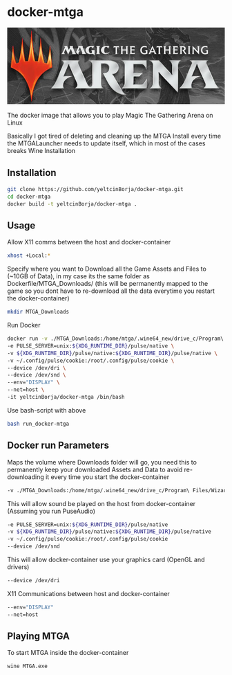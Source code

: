# docker-mtga

<img src="images/magic.png">

The docker image that allows you to play Magic The Gathering Arena on Linux

Basically I got tired of deleting and cleaning up the MTGA Install every time the MTGALauncher needs to update itself, which in most of the cases breaks Wine Installation


## Installation

```bash
git clone https://github.com/yeltcinBorja/docker-mtga.git
cd docker-mtga
docker build -t yeltcinBorja/docker-mtga .
```

## Usage

Allow X11 comms between the host and docker-container
```bash
xhost +Local:*
```

Specify where you want to Download all the Game Assets and Files to (~10GB of Data), in my case its the same folder as Dockerfile/MTGA_Downloads/ (this will be permanently mapped to the game so you dont have to re-download all the data everytime you restart the docker-container)
```bash
mkdir MTGA_Downloads
```

Run Docker
```bash
docker run -v ./MTGA_Downloads:/home/mtga/.wine64_new/drive_c/Program\ Files/Wizards\ of\ the\ Coast/MTGA/MTGA_Data/Downloads \
-e PULSE_SERVER=unix:${XDG_RUNTIME_DIR}/pulse/native \
-v ${XDG_RUNTIME_DIR}/pulse/native:${XDG_RUNTIME_DIR}/pulse/native \
-v ~/.config/pulse/cookie:/root/.config/pulse/cookie \
--device /dev/dri \
--device /dev/snd \
--env="DISPLAY" \
--net=host \
-it yeltcinBorja/docker-mtga /bin/bash
```

Use bash-script with above
```bash
bash run_docker-mtga
```

## Docker run Parameters

Maps the volume where Downloads folder will go, you need this to permanently keep your downloaded Assets and Data to avoid re-downloading it every time you start the docker-container
```bash
-v ./MTGA_Downloads:/home/mtga/.wine64_new/drive_c/Program\ Files/Wizards\ of\ the\ Coast/MTGA/MTGA_Data/Downloads
```

This will allow sound be played on the host from docker-container (Assuming you run PuseAudio)
```bash
-e PULSE_SERVER=unix:${XDG_RUNTIME_DIR}/pulse/native 
-v ${XDG_RUNTIME_DIR}/pulse/native:${XDG_RUNTIME_DIR}/pulse/native 
-v ~/.config/pulse/cookie:/root/.config/pulse/cookie 
--device /dev/snd 
```

This will allow docker-container use your graphics card (OpenGL and drivers)
```bash
--device /dev/dri
```

X11 Communications between host and docker-container
```bash
--env="DISPLAY"
--net=host
```

## Playing MTGA

To start MTGA inside the docker-container
```bash
wine MTGA.exe
```

